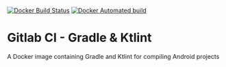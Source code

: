 [![Docker Build Status](https://img.shields.io/docker/build/oliverspryn/gitlab-ci-gradle-and-ktlint.svg)](https://hub.docker.com/r/oliverspryn/gitlab-ci-gradle-and-ktlint/) 
[![Docker Automated build](https://img.shields.io/docker/automated/oliverspryn/gitlab-ci-gradle-and-ktlint.svg)](https://hub.docker.com/r/oliverspryn/gitlab-ci-gradle-and-ktlint/)

# Gitlab CI - Gradle & Ktlint

A Docker image containing Gradle and Ktlint for compiling Android projects
